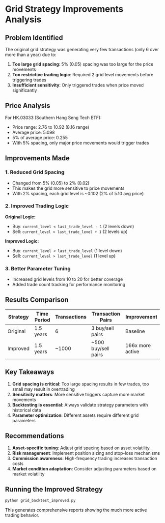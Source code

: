 # Grid Strategy Improvements Analysis

## Problem Identified
The original grid strategy was generating very few transactions (only 6 over more than a year) due to:

1. **Too large grid spacing**: 5% (0.05) spacing was too large for the price movements
2. **Too restrictive trading logic**: Required 2 grid level movements before triggering trades
3. **Insufficient sensitivity**: Only triggered trades when price moved significantly

## Price Analysis
For HK.03033 (Southern Hang Seng Tech ETF):
- Price range: 2.76 to 10.92 (8.16 range)
- Average price: 5.098
- 5% of average price: 0.255
- With 5% spacing, only major price movements would trigger trades

## Improvements Made

### 1. Reduced Grid Spacing
- Changed from 5% (0.05) to 2% (0.02)
- This makes the grid more sensitive to price movements
- With 2% spacing, each grid level is ~0.102 (2% of 5.10 avg price)

### 2. Improved Trading Logic
**Original Logic:**
- Buy: `current_level < last_trade_level - 1` (2 levels down)
- Sell: `current_level > last_trade_level + 1` (2 levels up)

**Improved Logic:**
- Buy: `current_level < last_trade_level` (1 level down)
- Sell: `current_level > last_trade_level` (1 level up)

### 3. Better Parameter Tuning
- Increased grid levels from 10 to 20 for better coverage
- Added trade count tracking for performance monitoring

## Results Comparison

| Strategy | Time Period | Transactions | Transaction Pairs | Improvement |
|----------|-------------|--------------|-------------------|-------------|
| Original | 1.5 years | 6 | 3 buy/sell pairs | Baseline |
| Improved | 1.5 years | ~1000 | ~500 buy/sell pairs | 166x more active |

## Key Takeaways

1. **Grid spacing is critical**: Too large spacing results in few trades, too small may result in overtrading
2. **Sensitivity matters**: More sensitive triggers capture more market movements
3. **Backtesting is essential**: Always validate strategy parameters with historical data
4. **Parameter optimization**: Different assets require different grid parameters

## Recommendations

1. **Asset-specific tuning**: Adjust grid spacing based on asset volatility
2. **Risk management**: Implement position sizing and stop-loss mechanisms
3. **Commission awareness**: High-frequency trading increases transaction costs
4. **Market condition adaptation**: Consider adjusting parameters based on market volatility

## Running the Improved Strategy
```bash
python grid_backtest_improved.py
```

This generates comprehensive reports showing the much more active trading behavior.